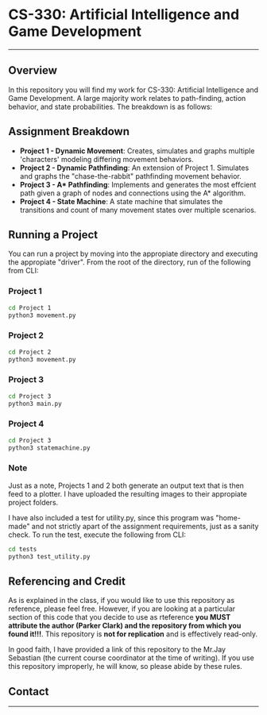# CS-330: Artificial Intelligence and Game Development 

---

## Overview

In this repository you will find my work for CS-330: Artificial Intelligence and Game Development. A large majority work relates to path-finding, action behavior, and state probabilities. The breakdown is as follows:
## Assignment Breakdown

- **Project 1 - Dynamic Movement**: Creates, simulates and graphs multiple 'characters' modeling differing movement behaviors. 
- **Project 2 - Dynamic Pathfinding**: An extension of Project 1. Simulates and graphs the "chase-the-rabbit" pathfinding movement behavior. 
- **Project 3 - A\* Pathfinding**: Implements and generates the most effcient path given a graph of nodes and connections using the A* algorithm.
- **Project 4 - State Machine**: A state machine that simulates the transitions and count of many movement states over multiple scenarios.

## Running a Project
You can run a project by moving into the appropiate directory and executing the appropiate "driver". From the root of the directory, run of the following from CLI:

### Project 1
```bash
cd Project 1
python3 movement.py
```

### Project 2
```bash
cd Project 2
python3 movement.py
```

### Project 3
```bash
cd Project 3
python3 main.py
```

### Project 4
```bash
cd Project 3
python3 statemachine.py
```

### Note
Just as a note, Projects 1 and 2 both generate an output text that is then feed to a plotter. I have uploaded the resulting images to their appropiate project folders. 

I have also included a test for utility.py, since this program was "home-made" and not strictly apart of the assignment requirements, just as a sanity check. To run the test, execute the following from CLI:

```bash
cd tests
python3 test_utility.py
```

## Referencing and Credit

As is explained in the class, if you would like to use this repository as reference, please feel free. However, if you are looking at a particular section of this code that you decide to use as rteference **you MUST attribute the author (Parker Clark) and the repository from which you found it!!!**. This repository is **not for replication** and is effectively read-only.

In good faith, I have provided a link of this repository to the Mr.Jay Sebastian (the current course coordinator at the time of writing). If you use this repository improperly, he will know, so please abide by these rules. 


## Contact


---

